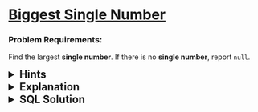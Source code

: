 # [Biggest Single Number](https://leetcode.com/problems/biggest-single-number/description/?envType=study-plan-v2&envId=top-sql-50)

### Problem Requirements:

Find the largest <strong>single number</strong>. If there is no <strong>single number</strong>, report <code>null</code>.

<details>
<summary style="font-size:1.3rem;"> <strong>Hints</strong> </summary> 

<details>
      <summary>Hint#1</summary>
      <p>SQL has an aggregation function called <code>COUNT(expression)</code> which count all the rows that satisfy a specified condition</p>
</details>
<details>
      <summary>Hint#2</summary>
      <p>
        To specify a condition for groups, you use the <code>HAVING</code> clause.
      </p>
</details>
<details>
      <summary>Hint#3</summary>
      <p>
        To limit the number of rows returned by a <code>select</code> statement, you use the <code>LIMIT</code> clause
      </p>
</details>
<details>
      <summary>Hint#4</summary>
      <p>
        The MySQL <code>IFNULL()</code> function lets you return an alternative value if an expression is <code>NULL</code>
      </p>
</details>

</details>

<details>
<summary style="font-size:1.3rem;"> <strong>Explanation</strong> </summary>

<ul> 
    <li>
    First, we should find all the number that appeared only once. This can done with <code>COUNT()</code> function and <code>GROUP BY</code> clause to group the result by <code>num</code>
    </li>
    <li>
        To find the largest number , we can order the result by <code>num</code> in descending order by using <code>ORDER BY</code> clause and then use <code>LIMIT</code> clause to limit the number of rows returned
    </li>
    <li>
    But what if noting was returned at all ?!
    <br>
    Here we can use <code>IFNULL()</code> function as follows 
    <br>
    If nothing was returned return <code>NULL</code>
    <br>
    IN SQL <code>IFNULL(Our_selected_data , NULL)</code>
    </li>
</ul>

</details>

<details>
<summary style="font-size:1.3rem"><strong> SQL Solution</strong> </summary> 


```sql
SELECT 
    IFNULL(
    (
        SELECT 
            num 
        FROM 
            MyNumbers 
        GROUP BY 
            num 
        HAVING 
            COUNT(num) = 1 
        ORDER BY 
            num DESC 
        limit 
            1
    ), 
    NULL
  ) AS num
-- But why we can not use <code>where</code> clause ?

-- Because The WHERE clause applies the condition to individual rows before the rows are summarized  into groups by the GROUP BY clause. However, the HAVING clause applies the condition to the groups after the rows are grouped into groups.
```

</details>